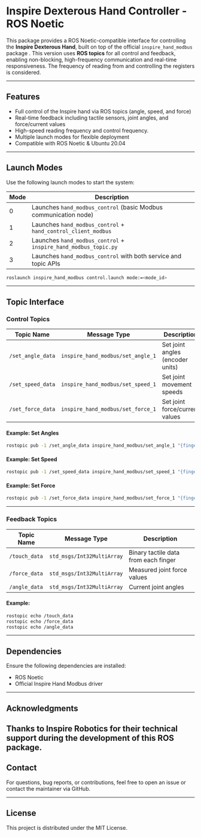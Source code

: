 # Inspire Dexterous Hand Controller - ROS Noetic

This package provides a ROS Noetic-compatible interface for controlling the **Inspire Dexterous Hand**, built on top of the official `inspire_hand_modbus` package . This version uses **ROS topics** for all control and feedback, enabling non-blocking, high-frequency communication and real-time responsiveness. The frequency of reading from and controlling the registers is considered.

---

## Features

- Full control of the Inspire hand via ROS topics (angle, speed, and force)
- Real-time feedback including tactile sensors, joint angles, and force/current values
- High-speed reading frequency and control frequency.
- Multiple launch modes for flexible deployment
- Compatible with ROS Noetic & Ubuntu 20.04

---

## Launch Modes

Use the following launch modes to start the system:

| Mode | Description                                                        |
|------|--------------------------------------------------------------------|
| 0    | Launches `hand_modbus_control` (basic Modbus communication node)  |
| 1    | Launches `hand_modbus_control` + `hand_control_client_modbus`     |
| 2    | Launches `hand_modbus_control` + `inspire_hand_modbus_topic.py`   |
| 3    | Launches `hand_modbus_control` with both service and topic APIs   |

```bash
roslaunch inspire_hand_modbus control.launch mode:=<mode_id>
```

---

## Topic Interface

### Control Topics

| Topic Name        | Message Type                      | Description                           |
|------------------|-----------------------------------|---------------------------------------|
| `/set_angle_data`| `inspire_hand_modbus/set_angle_1` | Set joint angles (encoder units)      |
| `/set_speed_data`| `inspire_hand_modbus/set_speed_1` | Set joint movement speeds             |
| `/set_force_data`| `inspire_hand_modbus/set_force_1` | Set joint force/current values        |

#### Example: Set Angles

```bash
rostopic pub -1 /set_angle_data inspire_hand_modbus/set_angle_1 "{finger_ids: [1, 2, 3, 4, 5, 6], angles: [1000, 1000, 1000, 1000, 1000, 1000]}"
```

#### Example: Set Speed

```bash
rostopic pub -1 /set_speed_data inspire_hand_modbus/set_speed_1 "{finger_ids: [1, 2, 3, 4, 5, 6], speeds: [1000, 1000, 1000, 1000, 1000, 1000]}"
```

#### Example: Set Force

```bash
rostopic pub -1 /set_force_data inspire_hand_modbus/set_force_1 "{finger_ids: [1, 2, 3, 4, 5, 6], forces: [1000, 1000, 1000, 1000, 1000, 1000]}"
```

---

### Feedback Topics

| Topic Name     | Message Type              | Description                           |
|----------------|---------------------------|---------------------------------------|
| `/touch_data`  | `std_msgs/Int32MultiArray`| Binary tactile data from each finger  |
| `/force_data`  | `std_msgs/Int32MultiArray`| Measured joint force values           |
| `/angle_data`  | `std_msgs/Int32MultiArray`| Current joint angles			|

#### Example: 

```bash
rostopic echo /touch_data
rostopic echo /force_data
rostopic echo /angle_data
```

---


## Dependencies

Ensure the following dependencies are installed:

- ROS Noetic
- Official Inspire Hand Modbus driver

---
## Acknowledgments

Thanks to Inspire Robotics for their technical support during the development of this ROS package.
---

## Contact

For questions, bug reports, or contributions, feel free to open an issue or contact the maintainer via GitHub.

---

## License

This project is distributed under the MIT License.


